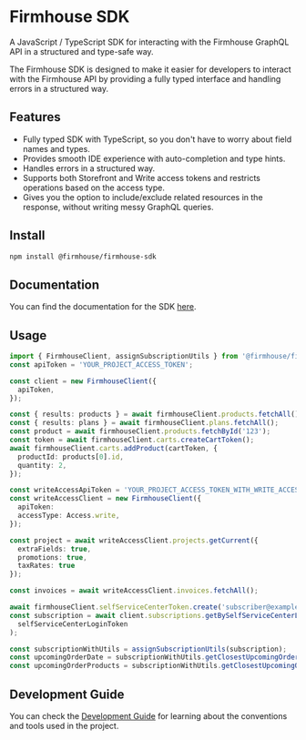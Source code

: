 # Firmhouse SDK

A JavaScript / TypeScript SDK for interacting with the Firmhouse GraphQL API in a structured and type-safe way.

The Firmhouse SDK is designed to make it easier for developers to interact with the Firmhouse API by providing a fully typed interface and handling errors in a structured way.

## Features

- Fully typed SDK with TypeScript, so you don't have to worry about field names and types.
- Provides smooth IDE experience with auto-completion and type hints.
- Handles errors in a structured way.
- Supports both Storefront and Write access tokens and restricts operations based on the access type.
- Gives you the option to include/exclude related resources in the response, without writing messy GraphQL queries.

## Install

```bash
npm install @firmhouse/firmhouse-sdk
```

## Documentation

You can find the documentation for the SDK [here](https://developer.firmhouse.com/sdks/firmhouse-sdk).

## Usage

```typescript
import { FirmhouseClient, assignSubscriptionUtils } from '@firmhouse/firmhouse-sdk';
const apiToken = 'YOUR_PROJECT_ACCESS_TOKEN';

const client = new FirmhouseClient({
  apiToken,
});

const { results: products } = await firmhouseClient.products.fetchAll();
const { results: plans } = await firmhouseClient.plans.fetchAll();
const product = await firmhouseClient.products.fetchById('123');
const token = await firmhouseClient.carts.createCartToken();
await firmhouseClient.carts.addProduct(cartToken, {
  productId: products[0].id,
  quantity: 2,
});

const writeAccessApiToken = 'YOUR_PROJECT_ACCESS_TOKEN_WITH_WRITE_ACCESS';
const writeAccessClient = new FirmhouseClient({
  apiToken:
  accessType: Access.write,
});

const project = await writeAccessClient.projects.getCurrent({
  extraFields: true,
  promotions: true,
  taxRates: true
});

const invoices = await writeAccessClient.invoices.fetchAll();

await firmhouseClient.selfServiceCenterToken.create('subscriber@example.com', 'https://myapp.com/ssc/token-login')
const subscription = await client.subscriptions.getBySelfServiceCenterLoginToken(
  selfServiceCenterLoginToken
);

const subscriptionWithUtils = assignSubscriptionUtils(subscription);
const upcomingOrderDate = subscriptionWithUtils.getClosestUpcomingOrderDate();
const upcomingOrderProducts = subscriptionWithUtils.getClosestUpcomingOrderOrderedProducts();

```

## Development Guide

You can check the [Development Guide](./docs/DevelopmentGuide.md) for learning about the conventions and tools used in the project.
